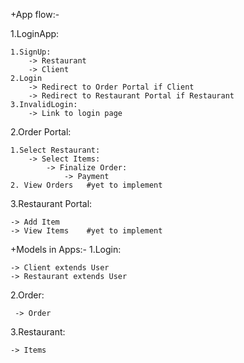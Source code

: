 +App flow:-


1.LoginApp:

    1.SignUp:
        -> Restaurant
        -> Client
    2.Login
        -> Redirect to Order Portal if Client
        -> Redirect to Restaurant Portal if Restaurant
    3.InvalidLogin:
        -> Link to login page
2.Order Portal:

    1.Select Restaurant:
        -> Select Items:
            -> Finalize Order:
                -> Payment
    2. View Orders   #yet to implement
3.Restaurant Portal:

    -> Add Item
    -> View Items    #yet to implement

+Models in Apps:-
 1.Login:
  
    -> Client extends User
    -> Restaurant extends User
 2.Order:
 
     -> Order
 3.Restaurant:
 
    -> Items

